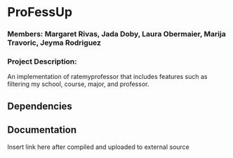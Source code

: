 # ProFessUp

### Members: Margaret Rivas, Jada Doby, Laura Obermaier, Marija Travoric, Jeyma Rodriguez


### Project Description:
An implementation of ratemyprofessor that includes features such as filtering my school, course, major, and professor. 


## Dependencies


## Documentation
Insert link here after compiled and uploaded to external source
